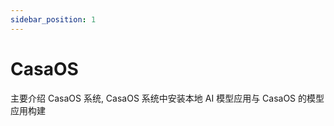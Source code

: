 ```yaml
---
sidebar_position: 1
---
```


# CasaOS

主要介绍 CasaOS 系统, CasaOS 系统中安装本地 AI 模型应用与 CasaOS 的模型应用构建

<DocCardList />
